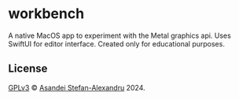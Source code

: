 # workbench

A native MacOS app to experiment with the Metal graphics api. Uses SwiftUI for editor interface. Created only for educational purposes.

## License

[GPLv3](LICENSE) © [Asandei Stefan-Alexandru](https://stefan-asandei.netlify.app) 2024.


